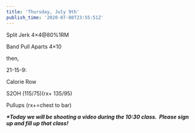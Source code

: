 ```yaml
---
title: 'Thursday, July 9th'
publish_time: '2020-07-08T23:55:51Z'
---
```


Split Jerk 4×4\@80%1RM

Band Pull Aparts 4×10

then,

21-15-9:

Calorie Row

S2OH (115/75)(rx+ 135/95)

Pullups (rx+=chest to bar)

***\*Today we will be shooting a video during the 10:30 class.  Please
sign up and fill up that class!***

